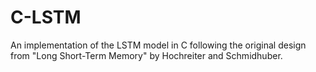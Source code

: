 # C-LSTM
An implementation of the LSTM model in C following the original design from "Long Short-Term Memory" by Hochreiter and Schmidhuber.
